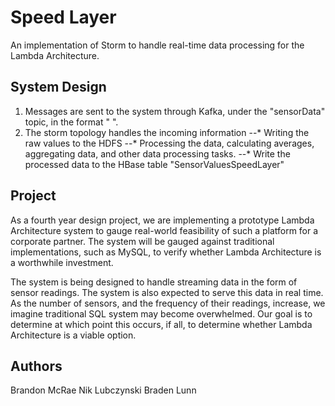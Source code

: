 # Speed Layer 
 
An implementation of Storm to handle real-time data processing for the Lambda Architecture.

## System Design

1. Messages are sent to the system through Kafka, under the "sensorData" topic, in the format "<sensorID> <sensorValue> <unix timestamp>".
2. The storm topology handles the incoming information
--* Writing the raw values to the HDFS
--* Processing the data, calculating averages, aggregating data, and other data processing tasks.
--* Write the processed data to the HBase table "SensorValuesSpeedLayer"

## Project

As a fourth year design project, we are implementing a prototype Lambda Architecture system to gauge real-world feasibility of such a platform for a corporate partner. The system will be gauged against traditional implementations, such as MySQL, to verify whether Lambda Architecture is a worthwhile investment.

The system is being designed to handle streaming data in the form of sensor readings.  The system is also expected to serve this data in real time. As the number of sensors, and the frequency of their readings, increase, we imagine traditional SQL system may become overwhelmed. Our goal is to determine at which point this occurs, if all, to determine whether Lambda Architecture is a viable option.


## Authors
Brandon McRae
Nik Lubczynski
Braden Lunn
